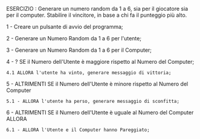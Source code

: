 ESERCIZIO : Generare un numero random da 1 a 6, sia per il giocatore sia per il computer. Stabilire il vincitore, in base a chi fa il punteggio più alto.


1 - Creare un pulsante di avvio del programma;

2 - Generare un Numero Random da 1 a 6 per l'utente;

3 - Generare un Numero Random da 1 a 6 per il Computer;

4 - ? SE il Numero dell'Utente è maggiore rispetto al Numero del Computer;

    4.1 ALLORA l'utente ha vinto, generare messaggio di vittoria;

5 - ALTRIMENTI SE il Numero dell'Utente è minore rispetto al Numero del Computer

    5.1 - ALLORA l'utente ha perso, generare messaggio di sconfitta;

6 - ALTRIMENTI SE il Numero dell'Utente è uguale al Numero del Computer ALLORA

    6.1 - ALLORA l'Utente e il Computer hanno Pareggiato;